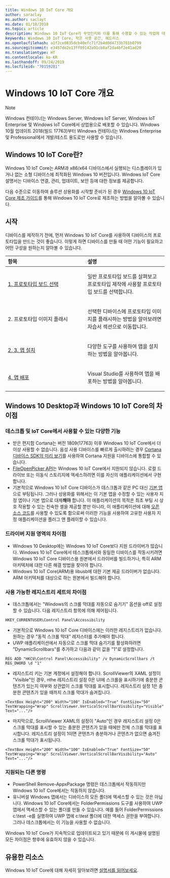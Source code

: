```yaml
---
title: Windows 10 IoT Core 개요
author: saraclay
ms.author: saclayt
ms.date: 01/18/2018
ms.topic: article
description: Windows 10 IoT Core가 무엇인지와 이를 통해 수행할 수 있는 작업에 대해 알아봅니다.
keywords: Windows 10 IoT Core, 작은 사용 공간, 헤드리스
ms.openlocfilehash: a1f2ce0835dcb40efc71f2b4d0d4733b781b0799
ms.sourcegitcommit: e3457de2e13ff89142a91cb8af2da4bf2e41ad20
ms.translationtype: HT
ms.contentlocale: ko-KR
ms.lasthandoff: 09/24/2019
ms.locfileid: "70159281"
---
```

# <a name="an-overview-of-windows-10-iot-core"></a>Windows 10 IoT Core 개요

> [!NOTE]
> Windows 컨테이너는 Windows Server, Windows IoT Server, Windows IoT Enterprise 및 Windows IoT Core에서 상업용으로 배포할 수 있습니다.  Windows 10월 업데이트 2018(빌드 17763)부터 Windows 컨테이너는 Windows Enterprise 및 Professional에서 개발/테스트 용도로만 사용할 수 있습니다.

## <a name="what-is-windows-10-iot-core"></a>Windows 10 IoT Core란?
Windows 10 IoT Core는 ARM과 x86/x64 디바이스에서 실행되는 디스플레이가 있거나 없는 소형 디바이스에 최적화된 Windows 10 버전입니다. Windows IoT Core 설명서는 디바이스 연결, 관리, 업데이트, 보안 등에 대한 정보를 제공합니다. 

다음 수준으로 이동하여 솔루션 상용화를 시작할 준비가 된 경우 [Windows 10 IoT Core 제조 가이드](https://docs.microsoft.com/en-us/windows-hardware/manufacture/iot/iot-core-manufacturing-guide)를 통해 Windows 10 IoT Core로 제조하는 방법을 알아볼 수 있습니다. 

## <a name="getting-started"></a>시작

디바이스를 제작하기 전에, 먼저 Windows 10 IoT Core를 사용하여 디바이스의 프로토타입을 만드는 것이 좋습니다. 이렇게 하면 디바이스를 만들 때 어떤 기능이 필요하고 어떤 구성을 원하는지 알아볼 수 있습니다.

<table>  
<colgroup> <col width="50%" /> <col width="50%" /> </colgroup>  
<thead>  
<tr class="header">  
<th align="left">항목</th>
<th align="left">설명</th>
</tr>
</thead>
<tbody>

<tr class="odd">
<td align="left"><p><a href="https://docs.microsoft.com/en-us/windows/iot-core/tutorials/quickstarter/PrototypeBoards"
>1. 프로토타입 보드 선택</a></p></td>
<td align="left"><p>일반 프로토타입 보드를 살펴보고 프로토타입 제작에 사용할 프로토타입 보드를 선택합니다.</p></td>
</tr>

<tr class="odd">
<td align="left"><p>2. 프로토타입 이미지 플래시</p></td>
<td align="left"><p>선택한 디바이스에 프로토타입 이미지를 플래시하는 방법을 알아보려면 자습서 섹션으로 이동합니다. </p></td>
</tr>

<tr class="odd">
<td align="left"><p><a href="https://docs.microsoft.com/en-us/windows/iot-core/develop-your-app/appinstaller">2. 3. 앱 설치</a></p></td>
<td align="left"><p>다양한 도구를 사용하여 앱을 설치하는 방법을 알아봅니다.</p></td>
</tr>

<tr class="odd">
<td align="left"><p><a href="https://docs.microsoft.com/en-us/windows/iot-core/develop-your-app/appdeployment">4. 앱 배포</a></p></td>
<td align="left"><p>Visual Studio를 사용하여 앱을 배포하는 방법을 알아봅니다.</p></td>
</tr>

</tbody>
</table>

## <a name="differences-between-windows-10-desktop-and-windows-10-iot-core"></a>Windows 10 Desktop과 Windows 10 IoT Core의 차이점

### <a name="different-features-available-on-desktop-and-iot-core"></a>데스크톱 및 IoT Core에서 사용할 수 있는 다양한 기능

* 받은 편지함 Cortana는 버전 1809(17763) 이후 Windows 10 IoT Core에서 더 이상 사용할 수 없습니다. 음성 사용 디바이스를 빠르게 출시하려는 경우 [Cortana 디바이스 SDK의 미리 보기](https://developer.microsoft.com/en-us/cortana/devices)를 사용하여 Cortana 지원을 디바이스에 통합할 수 있습니다.
* [FileOpenPicker API](https://docs.microsoft.com/en-us/uwp/api/windows.storage.pickers.fileopenpicker)는 Windows 10 IoT Core에서 지원되지 않습니다. 로컬 드라이브 또는 이동식 스토리지에 액세스하려면 이를 자신의 애플리케이션에서 구현합니다.
* 기본적으로 Windows 10 IoT Core 디바이스가 데스크톱과 같은 PC 대신 [기본 앱](https://docs.microsoft.com/en-us/windows/iot-core/develop-your-app/iotcoredefaultapp)으로 부팅됩니다. 그러나 상용화를 위해서는 이 기본 앱을 수정할 수 있는 사용자 지정 앱이나 기본 앱으로 대체**해야** 합니다. 이 애플리케이션의 목적은 최초 부팅 시 상호 작용할 수 있는 친숙한 셸을 제공할 뿐만 아니라, 이 애플리케이션에 대해 [오픈 소스 코드](https://github.com/Microsoft/Windows-iotcore-samples/tree/master/Samples/IoTCoreDefaultApp)를 사용할 수 있도록 함으로써 이러한 기능을 사용하여 고유한 사용자 지정 애플리케이션을 플러그 앤 플레이할 수 있습니다.

### <a name="differences-in-driver-supported-areas"></a>드라이버 지원 영역의 차이점

* Windows 10 Desktop에는 Windows 10 IoT Core보다 지원 드라이버가 많습니다. Windows 10 IoT Core에서 테스크톱에서와 동일한 디바이스를 작동시키려면 Windows 10 IoT Core 디바이스용 원본에서 드라이버를 빌드하거나, 특히 ARM 아키텍처에 대한 다른 해결 방법을 찾아야 합니다.
* Windows 10 IoT Core(ARM)용 libusb에 대한 기본 제공 드라이버가 없습니다. ARM 아키텍처를 대상으로 하는 원본에서 빌드해야 합니다.

### <a name="differences-in-available-registry-set"></a>사용 가능한 레지스트리 세트의 차이점

* 데스크톱에서는 "Windows의 스크롤 막대를 자동으로 숨기기" 옵션을 off로 설정할 수 있습니다. 다음 레지스트리 항목에 의해 제어됩니다. 

```
HKEY_CURRENTUSER\Control Panel\Accessibility
```

* 기본적으로 Windows 10 IoT Core 디바이스에는 이러한 레지스트리가 없습니다. 원하는 경우 "동적 스크롤 막대" 레지스터를 추가해야 합니다.
* UWP 애플리케이션에서 자동으로 스크롤 막대 숨기기를 활성화하려면 "DynamicScrollbars"를 추가하고 다음과 같이 값을 "1"로 설정합니다.

```
REG ADD "HKCU\Control Panel\Accessibility" /v DynamicScrollbars /t REG_DWORD \d "1"
```

* 레지스트리 키는 기본 계정에서 설정해야 합니다. ScrollViewer의 XAML 설정이 "Visible"인 경우, nthe 레지스트리 설정 0은 UI에 스크롤을 표시하기에 충분한 콘텐츠가 있는지 여부와 상관없이 스크롤 막대를 표시합니다. 레지스트리 설정 1은 충분한 콘텐츠가 있을 때까지 스크롤 막대가 숨겨집니다.

```
<TextBox Height="200" Width="100" IsEnabled="True" FontSize="50" TextWrapping="Wrap" ScrollViewer.VerticalScrollBarVisibility="Visible" Text="..."/>
```

* 마지막으로, ScrollViewer XAML의 설정이 "Auto"인 경우 레지스트리 설정 0은 스크롤 막대를 표시할 수 있는 충분한 콘텐츠가 있을 때에만 전체 스크롤 막대를 표시합니다. 레지스트리 설정이 1이면 콘텐츠가 충분하거나 콘텐츠가 없으면 숨겨진 스크롤 막대가 표시됩니다.

```
<TextBox Height="200" Width="100" IsEnabled="True" FontSize="50" TextWrapping="Wrap" ScrollViewer.VerticalScrollBarVisibility="Auto" Text="..."/>
```

### <a name="different-commands-supported"></a>지원되는 다른 명령

* PowerShell Remove-AppxPackage 명령은 데스크톱에서 작동하지만 Windows 10 IoT Core에서는 작동하지 않습니다.
* 유니버설 Windows 앱에서는 디바이스의 모든 폴더에 액세스할 수 있는 것은 아닙니다. Windows 10 IoT Core에서는 FolderPermissions 도구를 사용하여 UWP 앱에서 액세스할 수 있는 폴더를 만들 수 있습니다. 예를 들어 FolderPermissions c:\test -e를 실행하여 UWP 앱에 c:\test 폴더에 대한 액세스 권한을 부여합니다. 그러나 데스크톱에서는 이 기능을 사용할 수 없습니다.

Windows 10 IoT Core가 지속적으로 업데이트되고 있기 때문에 이 게시물에 설명된 모든 차이점은 향후에 유효하지 않을 수 있습니다.

## <a name="helpful-resources"></a>유용한 리소스
Windows 10 IoT Core에 대해 자세히 알아보려면 [설명서를 읽어보세요](https://docs.microsoft.com/windows/iot-core/).
